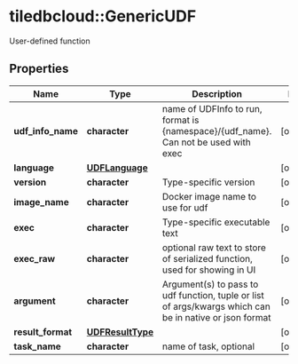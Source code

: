 # tiledbcloud::GenericUDF

User-defined function
## Properties
Name | Type | Description | Notes
------------ | ------------- | ------------- | -------------
**udf_info_name** | **character** | name of UDFInfo to run, format is {namespace}/{udf_name}. Can not be used with exec | [optional] 
**language** | [**UDFLanguage**](UDFLanguage.md) |  | [optional] 
**version** | **character** | Type-specific version | [optional] 
**image_name** | **character** | Docker image name to use for udf | [optional] 
**exec** | **character** | Type-specific executable text | [optional] 
**exec_raw** | **character** | optional raw text to store of serialized function, used for showing in UI | [optional] 
**argument** | **character** | Argument(s) to pass to udf function, tuple or list of args/kwargs which can be in native or json format | [optional] 
**result_format** | [**UDFResultType**](UDFResultType.md) |  | [optional] 
**task_name** | **character** | name of task, optional | [optional] 


